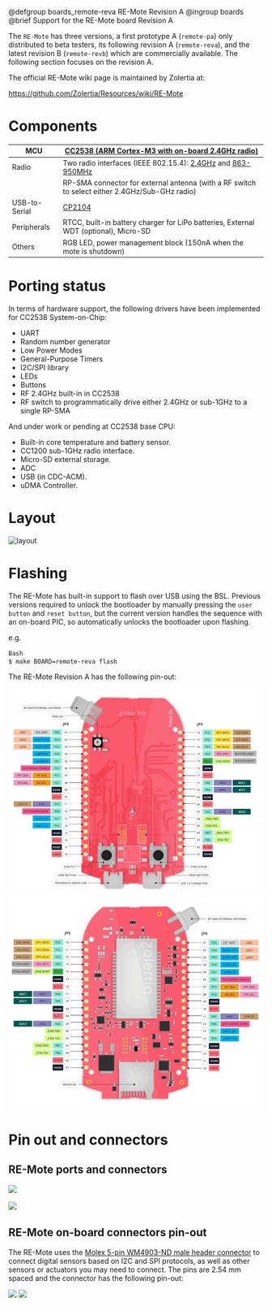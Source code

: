 @defgroup    boards_remote-reva RE-Mote Revision A
@ingroup     boards
@brief       Support for the RE-Mote board Revision A

The `RE-Mote` has three versions, a first prototype A (`remote-pa`) only
distributed to beta testers, its following revision A (`remote-reva`), and the
latest revision B (`remote-revb`) which are commercially available. The
following section focuses on the revision A.

The official RE-Mote wiki page is maintained by Zolertia at:

https://github.com/Zolertia/Resources/wiki/RE-Mote

# Components

| MCU   | [CC2538 (ARM Cortex-M3 with on-board 2.4GHz radio)](http://www.ti.com/product/CC2538) |
|-------|-----------------------------------------------------------------------------------------------------|
| Radio | Two radio interfaces (IEEE 802.15.4): [2.4GHz](http://www.ti.com/product/CC2538) and [863-950MHz](http://www.ti.com/product/CC1200) |
|  | RP-SMA connector for external antenna (with a RF switch to select either 2.4GHz/Sub-GHz radio)           |
| USB-to-Serial | [CP2104](https://www.silabs.com/documents/public/data-sheets/cp2104.pdf) |
| Peripherals | RTCC, built-in battery charger for LiPo batteries, External WDT (optional), Micro-SD |
| Others | RGB LED, power management block (150nA when the mote is shutdown)|

# Porting status

In terms of hardware support, the following drivers have been implemented
for CC2538 System-on-Chip:

- UART
- Random number generator
- Low Power Modes
- General-Purpose Timers
- I2C/SPI library
- LEDs
- Buttons
- RF 2.4GHz built-in in CC2538
- RF switch to programmatically drive either 2.4GHz or sub-1GHz to a single
  RP-SMA

And under work or pending at CC2538 base CPU:

- Built-in core temperature and battery sensor.
- CC1200 sub-1GHz radio interface.
- Micro-SD external storage.
- ADC
- USB (in CDC-ACM).
- uDMA Controller.

# Layout

![layout](http://i.imgur.com/4bV6lyYl.png)

# Flashing

The RE-Mote has built-in support to flash over USB using the BSL.  Previous
versions required to unlock the bootloader by manually pressing the `user
button` and `reset button`, but the current version handles the sequence with an
on-board PIC, so automatically unlocks the bootloader upon flashing.

e.g.
```
Bash
$ make BOARD=remote-reva flash
```

The RE-Mote Revision A has the following pin-out:

![RE-Mote pin-out (front)](https://raw.githubusercontent.com/contiki-os/contiki/master/platform/zoul/images/remote-reva-pinout-front.png)
![RE-Mote pin-out (back)](https://raw.githubusercontent.com/contiki-os/contiki/master/platform/zoul/images/remote-reva-pinout-back.png)

# Pin out and connectors

## RE-Mote ports and connectors

![](http://i.imgur.com/TF21Hin.png)

![](http://i.imgur.com/J7aisKJ.png)

## RE-Mote on-board connectors pin-out

The RE-Mote uses the [Molex 5-pin WM4903-ND male header connector](http://datasheets.globalspec.com/ds/5843/DigiKey/6D12815C-098E-40A3-86A0-22A3C50B75BA) to
connect digital sensors based on I2C and SPI protocols, as well as other sensors
or actuators you may need to connect.  The pins are 2.54 mm spaced and the
connector has the following pin-out:

![](http://i.imgur.com/2DZ17PV.png)
![](http://i.imgur.com/q7Hb7Y8.png)
